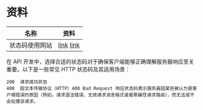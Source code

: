 #  资料

| 名称           | 资料                                                         |
| -------------- | ------------------------------------------------------------ |
| 状态码使用网站 | [link](https://developer.mozilla.org/zh-CN/docs/Web/HTTP/Status)   [link](https://www.iana.org/assignments/http-status-codes/http-status-codes.xhtml) |



在 API 开发中，选择合适的状态码对于确保客户端能够正确理解服务器响应至关重要。以下是一些常见 HTTP 状态码及其适用场景：

```shell
200  请求成功状态
400  超文本传输协议（HTTP）400 Bad Request 响应状态码表示服务器因某些被认为是客户端错误的原因（例如，请求语法错误、无效请求消息格式或者欺骗性请求路由），而无法或不会处理该请求。 
```

